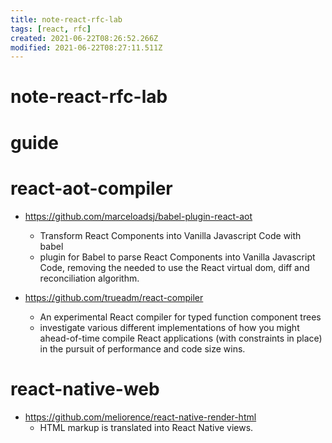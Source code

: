 ```yaml
---
title: note-react-rfc-lab
tags: [react, rfc]
created: 2021-06-22T08:26:52.266Z
modified: 2021-06-22T08:27:11.511Z
---
```


# note-react-rfc-lab

# guide

# react-aot-compiler
- https://github.com/marceloadsj/babel-plugin-react-aot
  - Transform React Components into Vanilla Javascript Code with babel
  - plugin for Babel to parse React Components into Vanilla Javascript Code, removing the needed to use the React virtual dom, diff and reconciliation algorithm.

- https://github.com/trueadm/react-compiler
  - An experimental React compiler for typed function component trees
  - investigate various different implementations of how you might ahead-of-time compile React applications (with constraints in place) in the pursuit of performance and code size wins. 
# react-native-web
- https://github.com/meliorence/react-native-render-html
  - HTML markup is translated into React Native views.
